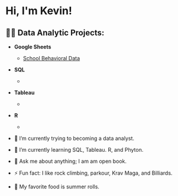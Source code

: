 <h1> Hi, I'm Kevin! </h1>

<h2>👨‍💻 Data Analytic Projects:</h2>

- <b> Google Sheets </b>
  - [School Behavioral Data](https://github.com/KevinLDTrieu/SchoolBehavioralDataAnalysisandDashborad.git)
- <b> SQL </b>
  - []()</b>
- <b> Tableau </b>
  - []()</b>
- <b> R </b>
  - []()</b>



- 🔭 I’m currently trying to becoming a data analyst. 
- 🌱 I’m currently learning SQL, Tableau. R, and Phyton. 
- 💬 Ask me about anything; I am am open book.
- ⚡ Fun fact: I like rock climbing, parkour, Krav Maga, and Billiards.
- 🍜 My favorite food is summer rolls.  
